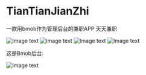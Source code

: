 # TianTianJianZhi
一款用bmob作为管理后台的兼职APP
天天兼职


![Image text](https://github.com/SUHONGJIN/TianTianJianZhi/blob/master/image/Screenshot_2018-11-20-22-22-16-276_com.hwsj.tiant.png)
![Image text](https://github.com/SUHONGJIN/TianTianJianZhi/blob/master/image/Screenshot_2018-11-20-22-22-06-672_com.hwsj.tiant.png)
![Image text](https://github.com/SUHONGJIN/TianTianJianZhi/blob/master/image/Screenshot_2018-11-20-22-22-01-849_com.hwsj.tiant.png)
![Image text](https://github.com/SUHONGJIN/TianTianJianZhi/blob/master/image/Screenshot_2018-11-20-22-21-57-046_com.hwsj.tiant.png)

这是Bmob后台:

![Image text](https://github.com/SUHONGJIN/TianTianJianZhi/blob/master/image/%E5%90%8E%E5%8F%B0.PNG)

